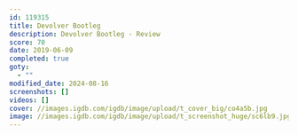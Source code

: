 ```yaml
---
id: 119315
title: Devolver Bootleg
description: Devolver Bootleg - Review
score: 70
date: 2019-06-09
completed: true
goty:
  - ""
modified_date: 2024-08-16
screenshots: []
videos: []
cover: //images.igdb.com/igdb/image/upload/t_cover_big/co4a5b.jpg
image: //images.igdb.com/igdb/image/upload/t_screenshot_huge/sc6lb9.jpg
---
```

